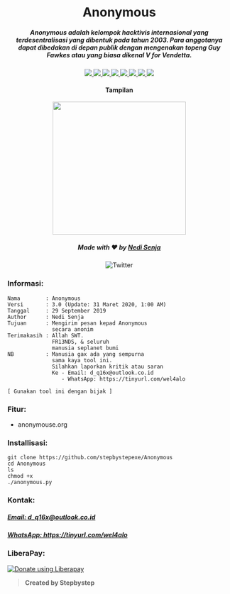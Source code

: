 <h1 align="center">Anonymous</h1>
<h5 align="center">Anonymous adalah kelompok hacktivis internasional yang terdesentralisasi yang dibentuk pada tahun 2003. Para anggotanya dapat dibedakan di depan publik dengan mengenakan topeng Guy Fawkes atau yang biasa dikenal V for Vendetta.</h5>

<p align="center">
  <a href="https://www.python.org">
    <img src="https://img.shields.io/badge/Language-Python3-blue.svg">
  </a>
  <a href="https://github.com/stepbystepexe/Anonymous/blob/master/LICENSE">
    <img src="https://img.shields.io/badge/License-MIT-red.svg">
  </a>
  <a href="https://github.com/stepbystepexe/Anonymous/releases">
    <img src="https://img.shields.io/badge/Release-1.1-success.svg">
  </a>
  <a href="https://github.com/stepbystepexe/Anonymous/pulls">
    <img src="https://img.shields.io/badge/Pull%20Request-0-important.svg">
  </a>
  <a href="https://github.com/stepbystepexe/Anonymous/projects">
    <img src="https://img.shields.io/badge/Projects-None-blueviolet.svg">
  </a>
  <a href="https://github.com/stepbystepexe/Anonymous/issues">
    <img src="https://img.shields.io/badge/Issues-1-yellowgreen.svg">
  </a>
  <a href="https://github.com/stepbystepexe/Anonymous/security/advisories">
    <img src="https://img.shields.io/badge/Security-Patch-ff69b4.svg">
  </a>
  <a href="https://opensource.org">
    <img src="https://img.shields.io/badge/Open%20Source-●-yellow.svg">
  </a>
</p>

<h4 align="center">Tampilan</h4>
<p align="center">
  <img src="https://github.com/stepbystepexe/Anonymous/blob/master/Skrinsut.png" width="300">
</a></p>

<h5>
<p align="center">
  Made with ❤️ by <a href="https://github.com/stepbystepexe">Nedi Senja</a>
</h5>
</p>

<p align="center">
 <img src="https://img.shields.io/twitter/url?url=https%3A%2F%2Fgithub.com%2Stepbystepexe%2FAnonymous" alt="Twitter">
</p>

### Informasi:
```text
Nama        : Anonymous
Versi       : 3.0 (Update: 31 Maret 2020, 1:00 AM)
Tanggal     : 29 September 2019
Author      : Nedi Senja
Tujuan      : Mengirim pesan kepad Anonymous
              secara anonim
Terimakasih : Allah SWT.
              FR13NDS, & seluruh
              manusia seplanet bumi
NB          : Manusia gax ada yang sempurna
              sama kaya tool ini.
              Silahkan laporkan kritik atau saran
              Ke - Email: d_q16x@outlook.co.id
                 - WhatsApp: https://tinyurl.com/wel4alo

[ Gunakan tool ini dengan bijak ]
```

### Fitur:
+ anonymouse.org

### Installisasi:
```text
git clone https://github.com/stepbystepexe/Anonymous
cd Anonymous
ls
chmod +x
./anonymous.py
```
### Kontak:

<h5> <a href="http://d_q16x@outlook.co.id">Email: d_q16x@outlook.co.id</a>
</h5>
<h5> <a href="https://tinyurl.com/wel4alo">WhatsApp: https://tinyurl.com/wel4alo</a>
</h5>

### LiberaPay:
<noscript><a href="https://liberapay.com/stepbystepexe/donate"><img alt="Donate using Liberapay" src="https://liberapay.com/assets/widgets/donate.svg"></a></noscript>

>**Created by Stepbystep**
